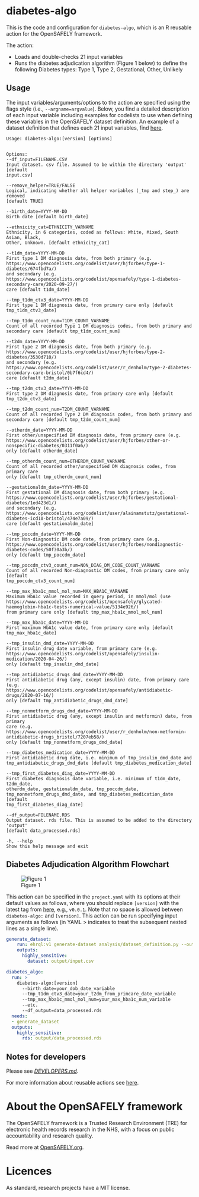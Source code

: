 
<!-- README.md is generated from README.Rmd. 
Please edit that file and rerun in R `rmarkdown::render('README.Rmd')` or run `just render` in a Terminal -->

# diabetes-algo

This is the code and configuration for `diabetes-algo`, which is an R
reusable action for the OpenSAFELY framework.

The action:

- Loads and double-checks 21 input variables
- Runs the diabetes adjudication algorithm (Figure 1 below) to define
  the following Diabetes types: Type 1, Type 2, Gestational, Other,
  Unlikely

## Usage

The input variables/arguments/options to the action are specified using
the flags style (i.e., `--argname=argvalue`). Below, you find a detailed
description of each input variable including examples for codelists to
use when defining these variables in the OpenSAFELY dataset definition.
An example of a dataset definition that defines each 21 input variables,
find
[here](https://github.com/alainamstutz/diabetes-algo/blob/main/analysis/dataset_definition.py).

    Usage: diabetes-algo:[version] [options]


    Options:
    --df_input=FILENAME.CSV
    Input dataset. csv file. Assumed to be within the directory 'output' [default
    input.csv]

    --remove_helper=TRUE/FALSE
    Logical, indicating whether all helper variables (_tmp and step_) are removed
    [default TRUE]

    --birth_date=YYYY-MM-DD
    Birth date [default birth_date]

    --ethnicity_cat=ETHNICITY_VARNAME
    Ethnicity, in 6 categories, coded as follows: White, Mixed, South Asian, Black,
    Other, Unknown. [default ethnicity_cat]

    --t1dm_date=YYYY-MM-DD
    First type 1 DM diagnosis date, from both primary (e.g.
    https://www.opencodelists.org/codelist/user/hjforbes/type-1-diabetes/674fbd7a/)
    and secondary (e.g.
    https://www.opencodelists.org/codelist/opensafely/type-1-diabetes-secondary-care/2020-09-27/)
    care [default t1dm_date]

    --tmp_t1dm_ctv3_date=YYYY-MM-DD
    First type 1 DM diagnosis date, from primary care only [default
    tmp_t1dm_ctv3_date]

    --tmp_t1dm_count_num=T1DM_COUNT_VARNAME
    Count of all recorded Type 1 DM diagnosis codes, from both primary and
    secondary care [default tmp_t1dm_count_num]

    --t2dm_date=YYYY-MM-DD
    First type 2 DM diagnosis date, from both primary (e.g.
    https://www.opencodelists.org/codelist/user/hjforbes/type-2-diabetes/3530d710/)
    and secondary (e.g.
    https://www.opencodelists.org/codelist/user/r_denholm/type-2-diabetes-secondary-care-bristol/0b7f6cd4/)
    care [default t2dm_date]

    --tmp_t2dm_ctv3_date=YYYY-MM-DD
    First type 2 DM diagnosis date, from primary care only [default
    tmp_t2dm_ctv3_date]

    --tmp_t2dm_count_num=T2DM_COUNT_VARNAME
    Count of all recorded Type 2 DM diagnosis codes, from both primary and
    secondary care [default tmp_t2dm_count_num]

    --otherdm_date=YYYY-MM-DD
    First other/unspecified DM diagnosis date, from primary care (e.g.
    https://www.opencodelists.org/codelist/user/hjforbes/other-or-nonspecific-diabetes/0311f0a6/)
    only [default otherdm_date]

    --tmp_otherdm_count_num=OTHERDM_COUNT_VARNAME
    Count of all recorded other/unspecified DM diagnosis codes, from primary care
    only [default tmp_otherdm_count_num]

    --gestationaldm_date=YYYY-MM-DD
    First gestational DM diagnosis date, from both primary (e.g.
    https://www.opencodelists.org/codelist/user/hjforbes/gestational-diabetes/1ed423d1/)
    and secondary (e.g.
    https://www.opencodelists.org/codelist/user/alainamstutz/gestational-diabetes-icd10-bristol/474e7a09/)
    care [default gestationaldm_date]

    --tmp_poccdm_date=YYYY-MM-DD
    First Non-diagnostic DM code date, from primary care (e.g.
    https://www.opencodelists.org/codelist/user/hjforbes/nondiagnostic-diabetes-codes/50f30a3b/)
    only [default tmp_poccdm_date]

    --tmp_poccdm_ctv3_count_num=NON_DIAG_DM_CODE_COUNT_VARNAME
    Count of all recorded Non-diagnostic DM codes, from primary care only [default
    tmp_poccdm_ctv3_count_num]

    --tmp_max_hba1c_mmol_mol_num=MAX_HBA1C_VARNAME
    Maximum HbA1c value recorded in query period, in mmol/mol (use
    https://www.opencodelists.org/codelist/opensafely/glycated-haemoglobin-hba1c-tests-numerical-value/5134e926/)
    from primary care only [default tmp_max_hba1c_mmol_mol_num]

    --tmp_max_hba1c_date=YYYY-MM-DD
    First maximum HbA1c value date, from primary care only [default
    tmp_max_hba1c_date]

    --tmp_insulin_dmd_date=YYYY-MM-DD
    First insulin drug date variable, from primary care (e.g.
    https://www.opencodelists.org/codelist/opensafely/insulin-medication/2020-04-26/)
    only [default tmp_insulin_dmd_date]

    --tmp_antidiabetic_drugs_dmd_date=YYYY-MM-DD
    First antidiabetic drug (any, except insulin) date, from primary care (e.g.
    https://www.opencodelists.org/codelist/opensafely/antidiabetic-drugs/2020-07-16/)
    only [default tmp_antidiabetic_drugs_dmd_date]

    --tmp_nonmetform_drugs_dmd_date=YYYY-MM-DD
    First antidiabetic drug (any, except insulin and metformin) date, from primary
    care (e.g.
    https://www.opencodelists.org/codelist/user/r_denholm/non-metformin-antidiabetic-drugs_bristol/7207eb58/)
    only [default tmp_nonmetform_drugs_dmd_date]

    --tmp_diabetes_medication_date=YYYY-MM-DD
    First antidiabetic drug date, i.e. minimum of tmp_insulin_dmd_date and
    tmp_antidiabetic_drugs_dmd_date [default tmp_diabetes_medication_date]

    --tmp_first_diabetes_diag_date=YYYY-MM-DD
    First diabetes diagnosis date variable, i.e. minimum of t1dm_date, t2dm_date,
    otherdm_date, gestationaldm_date, tmp_poccdm_date,
    tmp_nonmetform_drugs_dmd_date, and tmp_diabetes_medication_date [default
    tmp_first_diabetes_diag_date]

    --df_output=FILENAME.RDS
    Output dataset. rds file. This is assumed to be added to the directory 'output'
    [default data_processed.rds]

    -h, --help
    Show this help message and exit

## Diabetes Adjudication Algorithm Flowchart

<figure>
<img src="diabetes-algo_fig.png" alt="Figure 1" />
<figcaption aria-hidden="true">Figure 1</figcaption>
</figure>

This action can be specified in the `project.yaml` with its options at
their default values as follows, where you should replace `[version]`
with the latest tag from [here](xy), e.g., `v0.0.1`. Note that no space
is allowed between `diabetes-algo:` and `[version]`. This action can be
run specifying input arguments as follows (in YAML \> indicates to treat
the subsequent nested lines as a single line).

``` yaml
generate_dataset:
    run: ehrql:v1 generate-dataset analysis/dataset_definition.py --output output/input.csv
    outputs:
      highly_sensitive:
        dataset: output/input.csv

diabetes_algo:
  run: >
    diabetes-algo:[version]
      --birth_date=your_dob_date_variable
      --tmp_t1dm_ctv3_date=your_t2dm_from_primcare_date_variable
      --tmp_max_hba1c_mmol_mol_num=your_max_hba1c_num_variable
      --etc.
      --df_output=data_processed.rds
  needs:
  - generate_dataset
  outputs:
    highly_sensitive:
      rds: output/data_processed.rds
```

## Notes for developers

Please see [*DEVELOPERS.md*](DEVELOPERS.md).

For more information about reusable actions see
[here](https://docs.opensafely.org/actions-reusable/).

# About the OpenSAFELY framework

The OpenSAFELY framework is a Trusted Research Environment (TRE) for
electronic health records research in the NHS, with a focus on public
accountability and research quality.

Read more at [OpenSAFELY.org](https://opensafely.org).

# Licences

As standard, research projects have a MIT license.
